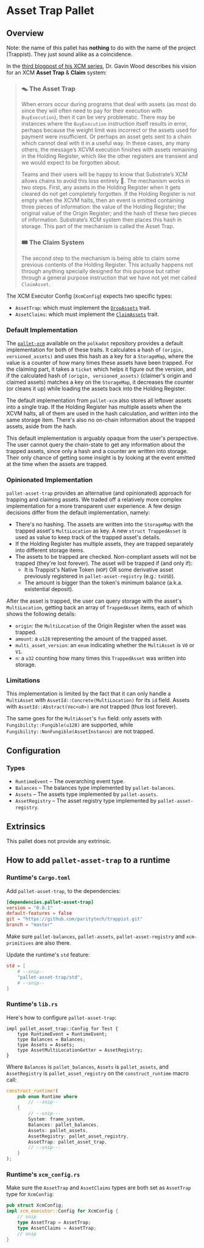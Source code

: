 # Asset Trap Pallet

## Overview

Note: the name of this pallet has **nothing** to do with the name of the project (Trappist). They just sound alike as a coincidence.

In the [third blogpost of his XCM series](https://medium.com/polkadot-network/xcm-part-iii-execution-and-error-management-ceb8155dd166), Dr. Gavin Wood describes his vision for an XCM **Asset Trap** & **Claim** system:

> ### 🪤 The Asset Trap
> When errors occur during programs that deal with assets (as most do since they will often need to pay for their execution with `BuyExecution`), then it can be very problematic. There may be instances where the `BuyExecution` instruction itself results in error, perhaps because the weight limit was incorrect or the assets used for payment were insufficient. Or perhaps an asset gets sent to a chain which cannot deal with it in a useful way. In these cases, any many others, the message’s XCVM execution finishes with assets remaining in the Holding Register, which like the other registers are transient and we would expect to be forgotten about.
>
> Teams and their users will be happy to know that Substrate’s XCM allows chains to avoid this loss entirely 🎉. The mechanism works in two steps. First, any assets in the Holding Register when it gets cleared do not get completely forgotten. If the Holding Register is not empty when the XCVM halts, then an event is emitted containing three pieces of information: the value of the Holding Register; the original value of the Origin Register; and the hash of these two pieces of information. Substrate’s XCM system then places this hash in storage. This part of the mechanism is called the Asset Trap.
> 
> ### 🎟 The Claim System
> 
> The second step to the mechanism is being able to claim some previous contents of the Holding Register. This actually happens not through anything specially designed for this purpose but rather through a general purpose instruction that we have not yet met called `ClaimAsset`.

The XCM Executor Config (`XcmConfig`) expects two specific types:
- `AssetTrap`: which must implement the [`DropAssets`](https://github.com/paritytech/polkadot/blob/1a034bd6de0e76721d19aed02a538bcef0787260/xcm/xcm-executor/src/traits/drop_assets.rs#L24) trait.
- `AssetClaims`: which must implement the [`ClaimAssets`](https://github.com/paritytech/polkadot/blob/1a034bd6de0e76721d19aed02a538bcef0787260/xcm/xcm-executor/src/traits/drop_assets.rs#L64) trait.

### Default Implementation

The [`pallet-xcm`](https://github.com/paritytech/polkadot/tree/master/xcm/pallet-xcm) available on the `polkadot` repository provides a default implementation for both of these traits. It calculates a hash of `(origin, versioned_assets)` and uses this hash as a key for a `StorageMap`, where the value is a counter of how many times these assets have been trapped. For the claiming part, it takes a `ticket` which helps it figure out the version, and if the calculated hash of `(origin, versioned_assets)` (claimer's origin and claimed assets) matches a key on the `StorageMap`, it decreases the counter (or cleans it up) while loading the assets back into the Holding Register.

The default implementation from `pallet-xcm` also stores all leftover assets into a single trap. If the Holding Register has multiple assets when the XCVM halts, all of them are used in the hash calculation, and written into the same storage item. There's also no on-chain information about the trapped assets, aside from the hash.

This default implementation is arguably opaque from the user's perspective. The user cannot query the chain-state to get any information about the trapped assets, since only a hash and a counter are written into storage. Their only chance of getting some insight is by looking at the event emitted at the time when the assets are trapped.

### Opinionated Implementation

`pallet-asset-trap` provides an alternative (and opinionated) approach for trapping and claiming assets. We traded off a relatively more complex implementation for a more transparent user experience. A few design decisions differ from the default implementation, namely:
- There's no hashing. The assets are written into the `StorageMap` with the trapped asset's `MultiLocation` as key. A new `struct TrappedAsset` is used as value to keep track of the trapped asset's details.
- If the Holding Register has multiple assets, they are trapped separately into different storage items.
- The assets to be trapped are checked. Non-compliant assets will not be trapped (they're lost forever). The asset will be trapped if (and only if):
    - It is Trappist's Native Token (`HOP`) OR some derivative asset previously registered in `pallet-asset-registry` (e.g.: `txUSD`).
    - The amount is bigger than the token's minimum balance (a.k.a. existential deposit).

After the asset is trapped, the user can query storage with the asset's `MultiLocation`, getting back an array of `TrappedAsset` items, each of which shows the following details:
- `origin`: the `MultiLocation` of the Origin Register when the asset was trapped.
- `amount`: a `u128` representing the amount of the trapped asset.
- `multi_asset_version`: an `enum` indicating whether the `MultiAsset` is `V0` or `V1`.
- `n`: a `u32` counting how many times this `TrappedAsset` was written into storage.

### Limitations

This implementation is limited by the fact that it can only handle a `MultiAsset` with `AssetId::Concrete(MultiLocation)` for its `id` field. Assets with `AssetId::Abstract(Vec<u8>)` are not trapped (thus lost forever). 

The same goes for the `MultiAsset`'s `fun` field: only assets with `Fungibility::Fungible(u128)` are supported, while `Fungibility::NonFungible(AssetInstance)` are not trapped.

## Configuration

### Types
* `RuntimeEvent` – The overarching event type.
* `Balances` – The balances type implemented by `pallet-balances`.
* `Assets` – The assets type implemented by `pallet-assets`.
* `AssetRegistry` – The asset registry type implemented by `pallet-asset-registry`.

## Extrinsics

This pallet does not provide any extrinsic.

## How to add `pallet-asset-trap` to a runtime

### Runtime's `Cargo.toml`

Add `pallet-asset-trap`, to the dependencies:
```toml
[dependencies.pallet-asset-trap]
version = "0.0.1"
default-features = false
git = "https://github.com/paritytech/trappist.git"
branch = "master"
```

Make sure `pallet-balances`, `pallet-assets`, `pallet-asset-registry` and `xcm-primitives` are also there.

Update the runtime's `std` feature:
```toml
std = [
    # --snip--
    "pallet-asset-trap/std",
    # --snip--
]
```

### Runtime's `lib.rs`

Here's how to configure `pallet-asset-trap`:
```
impl pallet_asset_trap::Config for Test {
    type RuntimeEvent = RuntimeEvent;
    type Balances = Balances;
    type Assets = Assets;
    type AssetMultiLocationGetter = AssetRegistry;
}
```

Where `Balances` is `pallet_balances`, `Assets` is `pallet_assets`, and `AssetRegistry` is `pallet_asset_registry` on the `construct_runtime` macro call:

```rust
construct_runtime!(
    pub enum Runtime where
        // --snip--
    {
        // --snip---
        System: frame_system,
        Balances: pallet_balances,
        Assets: pallet_assets,
        AssetRegistry: pallet_asset_registry,
        AssetTrap: pallet_asset_trap,
        // --snip---
    }
);
```

### Runtime's `xcm_config.rs`

Make sure the `AssetTrap` and `AssetClaims` types are both set as `AssetTrap` type for `XcmConfig`:
```rust
pub struct XcmConfig;
impl xcm_executor::Config for XcmConfig {
    // snip
    type AssetTrap = AssetTrap;
    type AssetClaims = AssetTrap;
    // snip
}
```